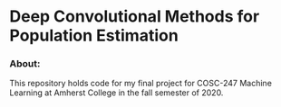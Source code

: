 # Deep Convolutional Methods for Population Estimation

### About:
This repository holds code for my final project for COSC-247 Machine Learning at Amherst College in the fall semester of 2020.
